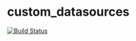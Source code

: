 # custom_datasources

[![Build Status](https://travis-ci.org/springbootbuch/custom_datasources.svg?branch=master)](https://travis-ci.org/springbootbuch/custom_datasources)